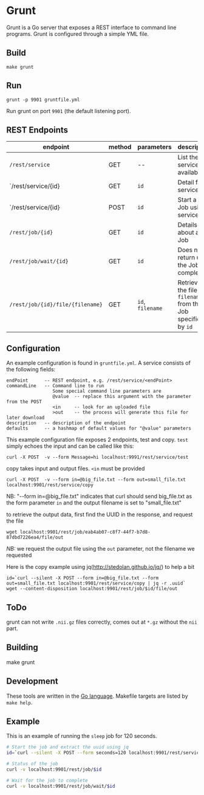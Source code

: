 # Grunt

Grunt is a Go server that exposes a REST interface to command line programs.  Grunt is configured through a simple YML file.

## Build

`make grunt`

## Run

`grunt -p 9901 gruntfile.yml`

Run grunt on port `9901` (the default listening port).

## REST Endpoints

| endpoint                        | method | parameters       | description                                                 |
|---------------------------------|--------|------------------|-------------------------------------------------------------|
| `/rest/service`                 | GET    | --               | List the services available                                 |
| `/rest/service/{id}             | GET    | `id`             | Detail for service `id`                                     |
| `/rest/service/{id}             | POST   | `id`             | Start a new Job using service `id`                          |
| `/rest/job/{id}`                | GET    | `id`             | Details about a Job                                         |
| `/rest/job/wait/{id}`           | GET    | `id`             | Does not return until the Job completes                     |
| `/rest/job/{id}/file/{filename}` | GET    | `id`, `filename` | Retrieve the file `filename` from the Job specified by `id` |

## Configuration

An example configuration is found in `gruntfile.yml`. A service consists of the following fields:

```
endPoint      -- REST endpoint, e.g. /rest/service/<endPoint>
commandLine   -- Command line to run
                 Some special command line parameters are
                 @value  -- replace this argument with the parameter from the POST
                 <in     -- look for an uploaded file
                 >out    -- the process will generate this file for later download
description   -- description of the endpoint
defaults      -- a hashmap of default values for "@value" parameters
```

This example configuration file exposes 2 endpoints, test and copy. `test` simply echoes the input and can be called like this:

```
curl -X POST  -v --form Message=hi localhost:9991/rest/service/test
```

copy takes input and output files.  `<in` must be provided

```
curl -X POST  -v --form in=@big_file.txt --form out=small_file.txt localhost:9901/rest/service/copy
```

NB: "--form in=@big_file.txt" indicates that curl should send big_file.txt as the form parameter `in`
and the output filename is set to "small_file.txt"

to retrieve the output data, first find the UUID in the response, and request the file

```
wget localhost:9901/rest/job/eab4ab07-c8f7-44f7-b7d8-87dbd7226ea4/file/out
```

*NB:* we request the output file using the `out` parameter, not the filename we requested

Here is the copy example using jq(http://stedolan.github.io/jq/) to help a bit

```
id=`curl --silent -X POST --form in=@big_file.txt --form out=small_file.txt localhost:9901/rest/service/copy | jq -r .uuid`
wget --content-disposition localhost:9901/rest/job/$id/file/out
```


## ToDo

grunt can not write `.nii.gz` files correctly, comes out at `*.gz` without the `nii` part.

## Building

make grunt



## Development

These tools are written in the [Go language](https://golang.org/).  Makefile targets are listed by `make help`.

## Example

This is an example of running the `sleep` job for 120 seconds.

```bash
# Start the job and extract the uuid using jq
id=`curl --silent -X POST --form seconds=120 localhost:9901/rest/service/sleep | jq -r .uuid`

# Status of the job
curl -v localhost:9901/rest/job/$id

# Wait for the job to complete
curl -v localhost:9901/rest/job/wait/$id
```
